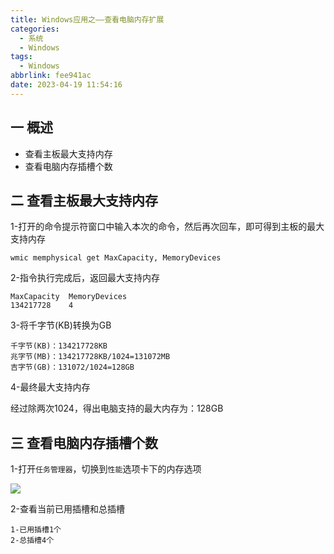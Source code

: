 ```yaml
---
title: Windows应用之——查看电脑内存扩展
categories:
  - 系统
  - Windows
tags:
  - Windows
abbrlink: fee941ac
date: 2023-04-19 11:54:16
---
```

## 一 概述

* 查看主板最大支持内存
* 查看电脑内存插槽个数

<!--more-->

## 二  查看主板最大支持内存

1-打开的命令提示符窗口中输入本次的命令，然后再次回车，即可得到主板的最大支持内存

```
wmic memphysical get MaxCapacity, MemoryDevices
```

2-指令执行完成后，返回最大支持内存

```
MaxCapacity  MemoryDevices
134217728    4
```

3-将千字节(KB)转换为GB

```
千字节(KB)：134217728KB
兆字节(MB)：134217728KB/1024=131072MB
吉字节(GB)：131072/1024=128GB
```

4-最终最大支持内存

经过除两次1024，得出电脑支持的最大内存为：128GB

## 三 查看电脑内存插槽个数

1-打开`任务管理器`，切换到`性能`选项卡下的内存选项

![][1]

2-查看当前已用插槽和总插槽

```
1-已用插槽1个
2-总插槽4个
```



[1]:https://cdn.jsdelivr.net/gh/PGzxc/CDN/blog-windows/windows-memory-solt-number.png